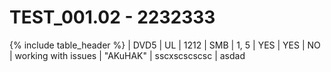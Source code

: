 # TEST_001.02 - 2232333

{% include table_header %}
| DVD5 | UL | 1212 | SMB | 1, 5 | YES | YES | NO | working with issues | "AKuHAK" | sscxscscscsc | asdad 
